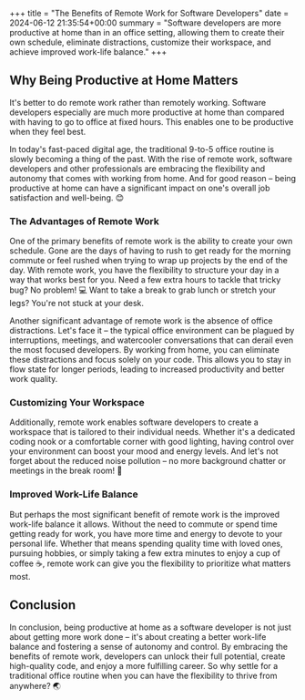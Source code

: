 +++
title = "The Benefits of Remote Work for Software Developers"
date = 2024-06-12 21:35:54+00:00
summary = "Software developers are more productive at home than in an office setting, allowing them to create their own schedule, eliminate distractions, customize their workspace, and achieve improved work-life balance."
+++
## Why Being Productive at Home Matters

It's better to do remote work rather than remotely working. Software developers especially are much more productive at home than compared with having to go to office at fixed hours. This enables one to be productive when they feel best.

In today's fast-paced digital age, the traditional 9-to-5 office routine is slowly becoming a thing of the past. With the rise of remote work, software developers and other professionals are embracing the flexibility and autonomy that comes with working from home. And for good reason – being productive at home can have a significant impact on one's overall job satisfaction and well-being. 😊

### The Advantages of Remote Work

One of the primary benefits of remote work is the ability to create your own schedule. Gone are the days of having to rush to get ready for the morning commute or feel rushed when trying to wrap up projects by the end of the day. With remote work, you have the flexibility to structure your day in a way that works best for you. Need a few extra hours to tackle that tricky bug? No problem! 💻 Want to take a break to grab lunch or stretch your legs? You're not stuck at your desk.

Another significant advantage of remote work is the absence of office distractions. Let's face it – the typical office environment can be plagued by interruptions, meetings, and watercooler conversations that can derail even the most focused developers. By working from home, you can eliminate these distractions and focus solely on your code. This allows you to stay in flow state for longer periods, leading to increased productivity and better work quality.

### Customizing Your Workspace

Additionally, remote work enables software developers to create a workspace that is tailored to their individual needs. Whether it's a dedicated coding nook or a comfortable corner with good lighting, having control over your environment can boost your mood and energy levels. And let's not forget about the reduced noise pollution – no more background chatter or meetings in the break room! 📣

### Improved Work-Life Balance

But perhaps the most significant benefit of remote work is the improved work-life balance it allows. Without the need to commute or spend time getting ready for work, you have more time and energy to devote to your personal life. Whether that means spending quality time with loved ones, pursuing hobbies, or simply taking a few extra minutes to enjoy a cup of coffee ☕️, remote work can give you the flexibility to prioritize what matters most.

## Conclusion

In conclusion, being productive at home as a software developer is not just about getting more work done – it's about creating a better work-life balance and fostering a sense of autonomy and control. By embracing the benefits of remote work, developers can unlock their full potential, create high-quality code, and enjoy a more fulfilling career. So why settle for a traditional office routine when you can have the flexibility to thrive from anywhere? 🌏️
